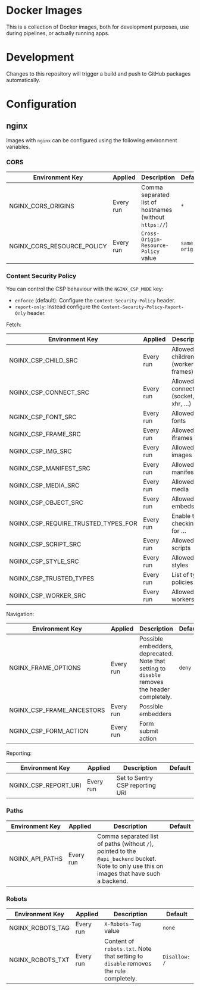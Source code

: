 # Docker Images

This is a collection of Docker images, both for development purposes, use during pipelines, or actually running apps.

# Development

Changes to this repository will trigger a build and push to GitHub packages automatically.

# Configuration

## nginx

Images with `nginx` can be configured using the following environment variables.

### CORS

| Environment Key | Applied | Description | Default |
|-----------------|---------|-------------|---------|
| NGINX_CORS_ORIGINS | Every run | Comma separated list of hostnames (without `https://`) | `*` |
| NGINX_CORS_RESOURCE_POLICY | Every run | `Cross-Origin-Resource-Policy` value | `same-origin` |

### Content Security Policy

You can control the CSP behaviour with the `NGINX_CSP_MODE` key:
- `enforce` (default): Configure the `Content-Security-Policy` header.
- `report-only`: Instead configure the `Content-Security-Policy-Report-Only` header.

Fetch:

| Environment Key | Applied | Description | Default |
|-----------------|---------|-------------|---------|
| NGINX_CSP_CHILD_SRC | Every run | Allowed children (workers, frames) | |
| NGINX_CSP_CONNECT_SRC | Every run | Allowed connections (socket, xhr, …) | |
| NGINX_CSP_FONT_SRC | Every run | Allowed fonts | |
| NGINX_CSP_FRAME_SRC | Every run | Allowed iframes | |
| NGINX_CSP_IMG_SRC | Every run | Allowed images | |
| NGINX_CSP_MANIFEST_SRC | Every run | Allowed manifests | |
| NGINX_CSP_MEDIA_SRC | Every run | Allowed media | |
| NGINX_CSP_OBJECT_SRC | Every run | Allowed embeds | |
| NGINX_CSP_REQUIRE_TRUSTED_TYPES_FOR| Every run | Enable type checking for … | |
| NGINX_CSP_SCRIPT_SRC | Every run | Allowed scripts | |
| NGINX_CSP_STYLE_SRC | Every run | Allowed styles | |
| NGINX_CSP_TRUSTED_TYPES | Every run | List of type policies | |
| NGINX_CSP_WORKER_SRC | Every run | Allowed workers | |

Navigation:

| Environment Key | Applied | Description | Default |
|-----------------|---------|-------------|---------|
| NGINX_FRAME_OPTIONS | Every run | Possible embedders, deprecated. Note that setting to `disable` removes the header completely. | `deny` |
| NGINX_CSP_FRAME_ANCESTORS | Every run | Possible embedders | |
| NGINX_CSP_FORM_ACTION | Every run | Form submit action | |

Reporting:

| Environment Key | Applied | Description | Default |
|-----------------|---------|-------------|---------|
| NGINX_CSP_REPORT_URI | Every run | Set to Sentry CSP reporting URI | |

### Paths

| Environment Key | Applied | Description | Default |
|-----------------|---------|-------------|---------|
| NGINX_API_PATHS | Every run | Comma separated list of paths (without `/`), pointed to the `@api_backend` bucket. Note to only use this on images that have such a backend. | |

### Robots

| Environment Key | Applied | Description | Default |
|-----------------|---------|-------------|---------|
| NGINX_ROBOTS_TAG | Every run | `X-Robots-Tag` value | `none` |
| NGINX_ROBOTS_TXT | Every run | Content of `robots.txt`. Note that setting to `disable` removes the rule completely. | `Disallow: /` |
